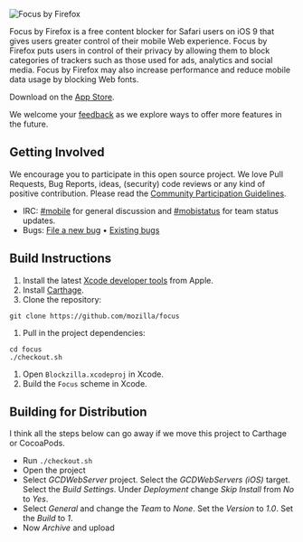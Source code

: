 ![Focus by Firefox](https://raw.githubusercontent.com/mozilla/focus/master/README.png)

Focus by Firefox is a free content blocker for Safari users on iOS 9 that gives users greater control of their mobile Web experience. Focus by Firefox puts users in control of their privacy by allowing them to block categories of trackers such as those used for ads, analytics and social media. Focus by Firefox may also increase performance and reduce mobile data usage by blocking Web fonts.

Download on the [App Store](https://itunes.apple.com/app/id1055677337).

We welcome your [feedback](https://input.mozilla.org/feedback/focus) as we explore ways to offer more features in the future.

Getting Involved
----------------

We encourage you to participate in this open source project. We love Pull Requests, Bug Reports, ideas, (security) code reviews or any kind of positive contribution. Please read the [Community Participation Guidelines](https://www.mozilla.org/en-US/about/governance/policies/participation/).

* IRC:            [#mobile](https://wiki.mozilla.org/IRC) for general discussion and [#mobistatus](https://wiki.mozilla.org/IRC) for team status updates.
* Bugs:           [File a new bug](https://bugzilla.mozilla.org/enter_bug.cgi?bug_file_loc=http%3A%2F%2F&bug_ignored=0&op_sys=iOS%20&product=Focus&rep_platform=All) • [Existing bugs](https://bugzilla.mozilla.org/describecomponents.cgi?product=Focus)


Build Instructions
------------------

1. Install the latest [Xcode developer tools](https://developer.apple.com/xcode/downloads/) from Apple.
1. Install [Carthage](https://github.com/Carthage/Carthage#installing-carthage).
1. Clone the repository:

  ```shell
  git clone https://github.com/mozilla/focus
  ```

1. Pull in the project dependencies:

  ```shell
  cd focus
  ./checkout.sh
  ```

1. Open `Blockzilla.xcodeproj` in Xcode.
1. Build the `Focus` scheme in Xcode.

Building for Distribution
-------------------------

I think all the steps below can go away if we move this project to Carthage or CocoaPods.

* Run `./checkout.sh`
* Open the project
* Select *GCDWebServer* project. Select the *GCDWebServers (iOS)* target. Select the *Build Settings*. Under *Deployment* change *Skip Install* from *No* to *Yes*.
* Select *General* and change the *Team* to *None*. Set the *Version* to *1.0*. Set the *Build* to *1*.
* Now *Archive* and upload
